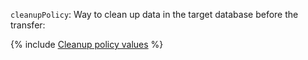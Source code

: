 `cleanupPolicy`: Way to clean up data in the target database before the transfer:

{% include [Cleanup policy values](../../cleanup-policy-values.md) %}

